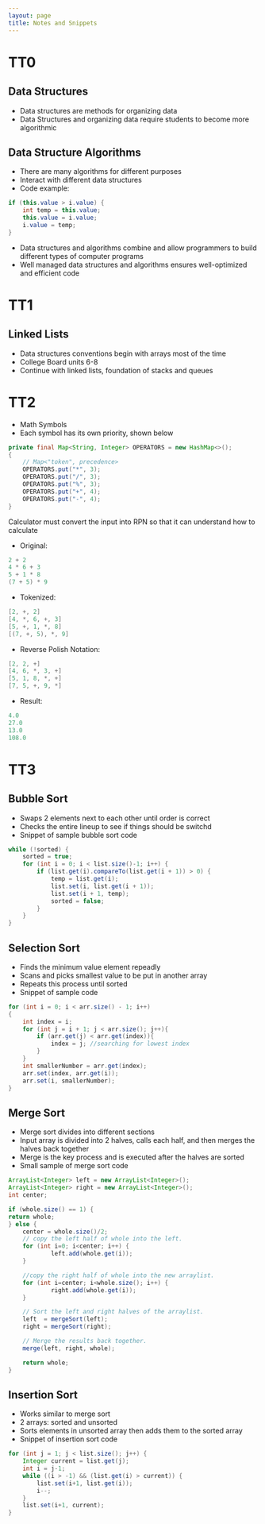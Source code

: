 ```yaml
---
layout: page
title: Notes and Snippets
---
```


# TT0

## Data Structures

- Data structures are methods for organizing data
- Data Structures and organizing data require students to become more algorithmic

## Data Structure Algorithms
- There are many algorithms for different purposes
- Interact with different data structures
- Code example:
```java
if (this.value > i.value) {
    int temp = this.value;
    this.value = i.value;
    i.value = temp;
}
```
- Data structures and algorithms combine and allow programmers to build different types of computer programs
- Well managed data structures and algorithms ensures well-optimized and efficient code

# TT1

## Linked Lists

- Data structures conventions begin with arrays most of the time
- College Board units 6-8
- Continue with linked lists, foundation of stacks and queues

# TT2

- Math Symbols
- Each symbol has its own priority, shown below
    
```java
private final Map<String, Integer> OPERATORS = new HashMap<>();
{
    // Map<"token", precedence> 
    OPERATORS.put("*", 3);
    OPERATORS.put("/", 3);
    OPERATORS.put("%", 3);
    OPERATORS.put("+", 4);
    OPERATORS.put("-", 4);
}
```
Calculator must convert the input into RPN so that it can understand how to calculate
- Original:

```Java
2 + 2
4 * 6 + 3
5 + 1 * 8
(7 + 5) * 9
```

- Tokenized:

```Java
[2, +, 2]
[4, *, 6, +, 3]
[5, +, 1, *, 8]
[(7, +, 5), *, 9]
```

- Reverse Polish Notation:
```Java
[2, 2, +]
[4, 6, *, 3, +]
[5, 1, 8, *, +]
[7, 5, +, 9, *]
```

- Result:
```Java
4.0
27.0
13.0
108.0
```

# TT3

## Bubble Sort
- Swaps 2 elements next to each other until order is correct
- Checks the entire lineup to see if things should be switchd
- Snippet of sample bubble sort code

```java
while (!sorted) {
    sorted = true;
    for (int i = 0; i < list.size()-1; i++) {
        if (list.get(i).compareTo(list.get(i + 1)) > 0) {
            temp = list.get(i);
            list.set(i, list.get(i + 1));
            list.set(i + 1, temp);
            sorted = false;
        }
    }
}
```

## Selection Sort
- Finds the minimum value element repeadly
- Scans and picks smallest value to be put in another array
- Repeats this process until sorted
- Snippet of sample code

```java
for (int i = 0; i < arr.size() - 1; i++)  
{  
    int index = i;  
    for (int j = i + 1; j < arr.size(); j++){  
        if (arr.get(j) < arr.get(index)){  
            index = j; //searching for lowest index  
        }  
    }  
    int smallerNumber = arr.get(index);   
    arr.set(index, arr.get(i)); 
    arr.set(i, smallerNumber);  
}  
```

## Merge Sort
- Merge sort divides into different sections
- Input array is divided into 2 halves, calls each half, and then merges the halves back together
- Merge is the key process and is executed after the halves are sorted
- Small sample of merge sort code

```java
ArrayList<Integer> left = new ArrayList<Integer>();
ArrayList<Integer> right = new ArrayList<Integer>();
int center;

if (whole.size() == 1) {    
return whole;
} else {
    center = whole.size()/2;
    // copy the left half of whole into the left.
    for (int i=0; i<center; i++) {
            left.add(whole.get(i));
    }

    //copy the right half of whole into the new arraylist.
    for (int i=center; i<whole.size(); i++) {
            right.add(whole.get(i));
    }

    // Sort the left and right halves of the arraylist.
    left  = mergeSort(left);
    right = mergeSort(right);

    // Merge the results back together.
    merge(left, right, whole);

    return whole;
}
```

## Insertion Sort
- Works similar to merge sort
- 2 arrays: sorted and unsorted
- Sorts elements in unsorted array then adds them to the sorted array
- Snippet of insertion sort code

```java
for (int j = 1; j < list.size(); j++) {
    Integer current = list.get(j);
    int i = j-1;
    while ((i > -1) && (list.get(i) > current)) {
        list.set(i+1, list.get(i));
        i--;
    }
    list.set(i+1, current);
}
```